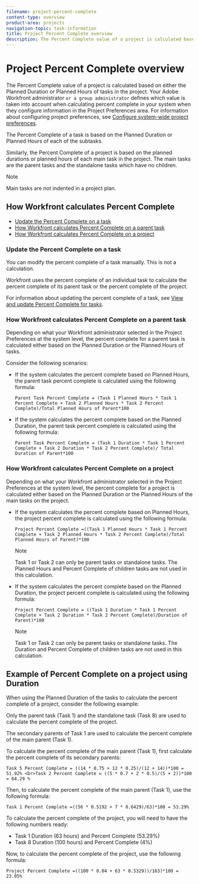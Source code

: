 ```yaml
---
filename: project-percent-complete
content-type: overview
product-area: projects
navigation-topic: task-information
title: Project Percent Complete overview
description: The Percent Complete value of a project is calculated based on either the Planned Duration or Planned Hours of tasks in the project. Your Adobe Workfront administrator or a group administrator defines which value is taken into account when calculating percent complete in your system when they configure information in the Project Preferences area. For information about configuring project preferences, see Configure system-wide project preferences.
---
```


# Project Percent Complete overview

The Percent Complete value of a project is calculated based on either the Planned Duration or Planned Hours of tasks in the project. Your Adobe Workfront administrator ```or a group administrator``` defines which value is taken into account when calculating percent complete in your system when they configure information in the Project Preferences area. For information about configuring project preferences, see [Configure system-wide project preferences](../../../administration-and-setup/set-up-workfront/configure-system-defaults/set-project-preferences.md).

The Percent Complete of a task is based on the Planned Duration or Planned Hours of each of the subtasks.

Similarly, the Percent Complete of a project is based on the planned durations or planned hours of each main task in the project. The main tasks are the parent tasks and the standalone tasks which have no children.

>[!NOTE]
>
>Main tasks are not indented in a project plan.

## How Workfront calculates Percent Complete

* [Update the Percent Complete on a task](#percent-complete-on-task) 
* [How Workfront calculates Percent Complete on a parent task](#percent-complete-on-parent) 
* [How Workfront calculates Percent Complete on a project](#percent-complete-on-project)

### Update the Percent Complete on a task

You can modify the percent complete of a task manually. This is not a calculation.

Workfront uses the percent complete of an individual task to calculate the percent complete of its parent task or the percent complete of the project.

For information about updating the percent complete of a task, see [View and update Percent Complete for tasks](../../../manage-work/projects/updating-work-in-a-project/view-update-percent-complete-for-tasks.md).

### How Workfront calculates Percent Complete on a parent task

Depending on what your Workfront administrator selected in the Project Preferences at the system level, the percent complete for a parent task is calculated either based on the Planned Duration or the Planned Hours of tasks.

Consider the following scenarios:

* If the system calculates the percent complete based on Planned Hours, the parent task percent complete is calculated using the following formula:

  ```
  Parent Task Percent Complete = (Task 1 Planned Hours * Task 1 Percent Complete + Task 2 Planned Hours * Task 2 Percent Complete)/Total Planned Hours of Parent*100
  ```

* If the system calculates the percent complete based on the Planned Duration, the parent task percent complete is calculated using the following formula:

  ```
  Parent Task Percent Complete = (Task 1 Duration * Task 1 Percent Complete + Task 2 Duration * Task 2 Percent Complete)/ Total Duration of Parent*100
  ```

### How Workfront calculates Percent Complete on a project

Depending on what your Workfront administrator selected in the Project Preferences at the system level, the percent complete for a project is calculated either based on the Planned Duration or the Planned Hours of the main tasks on the project.

* If the system calculates the percent complete based on Planned Hours, the project percent complete is calculated using the following formula:

  ```
  Project Percent Complete =((Task 1 Planned Hours * Task 1 Percent Complete + Task 2 Planned Hours * Task 2 Percent Complete)/Total Planned Hours of Parent)*100
  ```

  >[!NOTE]
  >
  >Task 1 or Task 2 can only be parent tasks or standalone tasks. The Planned Hours and Percent Complete of children tasks are not used in this calculation.

* If the system calculates the percent complete based on the Planned Duration, the project percent complete is calculated using the following formula:

  ```
  Project Percent Complete = ((Task 1 Duration * Task 1 Percent Complete + Task 2 Duration * Task 2 Percent Complete)/Duration of Parent)*100
  ```

  >[!NOTE]
  >
  >Task 1 or Task 2 can only be parent tasks or standalone tasks. The Duration and Percent Complete of children tasks are not used in this calculation.

## Example of Percent Complete on a project using Duration

When using the Planned Duration of the tasks to calculate the percent complete of a project, consider the following example:

Only the parent task (Task 1) and the standalone task (Task 8) are used to calculate the percent complete of the project.

The secondary parents of Task 1 are used to calculate the percent complete of the main parent (Task 1).

To calculate the percent complete of the main parent (Task 1), first calculate the percent complete of its secondary parents:

```
Task 5 Percent Complete = ((14 * 0.75 + 12 * 0.25)/(12 + 14))*100 = 51.92% <br>Task 2 Percent Complete = ((5 * 0.7 + 2 * 0.5)/(5 + 2))*100 = 64.29 %
```

Then, to calculate the percent complete of the main parent (Task 1), use the following formula:

```
Task 1 Percent Complete =((56 * 0.5192 + 7 * 0.6429)/63)*100 = 53.29%
```

To calculate the percent complete of the project, you will need to have the following numbers ready:

* Task 1 Duration (63 hours) and Percent Complete (53.29%)
* Task 8 Duration (100 hours) and Percent Complete (4%)

Now, to calculate the percent complete of the project, use the following formula:

```
Project Percent Complete =((100 * 0.04 + 63 * 0.5329))/163)*100 = 23.05%
```

